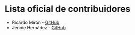 # Lista oficial de contribuidores

- Ricardo Mirón - [GitHub](http://github.com/ricardomiron)
- Jennie Hernádez - [GitHub](https://github.com/jenniferjanet)
